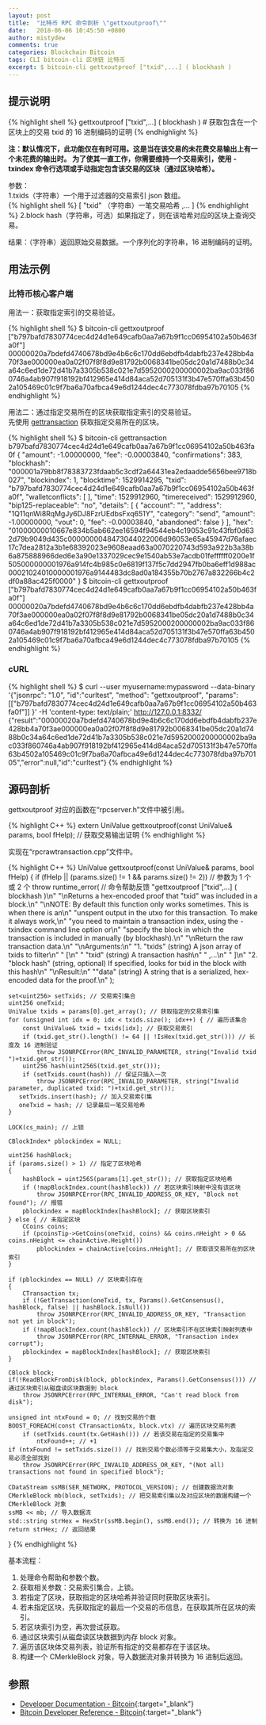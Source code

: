 ```yaml
---
layout: post
title:  "比特币 RPC 命令剖析 \"gettxoutproof\""
date:   2018-06-06 10:45:50 +0800
author: mistydew
comments: true
categories: Blockchain Bitcoin
tags: CLI bitcoin-cli 区块链 比特币
excerpt: $ bitcoin-cli gettxoutproof ["txid",...] ( blockhash )
---
```

## 提示说明

{% highlight shell %}
gettxoutproof ["txid",...] ( blockhash ) # 获取包含在一个区块上的交易 txid 的 16 进制编码的证明
{% endhighlight %}

**注：默认情况下，此功能仅在有时可用。这是当在该交易的未花费交易输出上有一个未花费的输出时。
为了使其一直工作，你需要维持一个交易索引，使用 -txindex 命令行选项或手动指定包含该交易的区块（通过区块哈希）。**

参数：<br>
1.txids（字符串）一个用于过滤器的交易索引 json 数组。<br>
{% highlight shell %}
    [
      "txid"     （字符串）一笔交易哈希
      ,...
    ]
{% endhighlight %}
2.block hash（字符串，可选）如果指定了，则在该哈希对应的区块上查询交易。

结果：（字符串）返回原始交易数据。一个序列化的字符串，16 进制编码的证明。

## 用法示例

### 比特币核心客户端

用法一：获取指定索引的交易验证。

{% highlight shell %}
$ bitcoin-cli gettxoutproof [\"b797bafd7830774cec4d24d1e649cafb0aa7a67b9f1cc06954102a50b463fa0f\"]
00000020a7bdefd4740678bd9e4b6c6c170dd6ebdfb4dabfb237e428bb4a70f3ae000000ea0a02f07f8f8d9e81792b0068341be05dc20a1d7488b0c34a64c6ed1de72d41b7a3305b538c021e7d5952000200000002ba9ac033f860746a4ab907f918192bf412965e414d84aca52d705131f3b47e570ffa63b4502a105469c01c9f7ba6a70afbca49e6d1244dec4c773078fdba97b70105
{% endhighlight %}

用法二：通过指定交易所在的区块获取指定索引的交易验证。<br>
先使用 [gettransaction](/blog/2018/08/bitcoin-rpc-command-gettransaction.html) 获取指定交易所在的区块。

{% highlight shell %}
$ bitcoin-cli gettransaction b797bafd7830774cec4d24d1e649cafb0aa7a67b9f1cc06954102a50b463fa0f
{
  "amount": -1.00000000,
  "fee": -0.00003840,
  "confirmations": 383,
  "blockhash": "000001a79bb8f78383723fdaab5c3cdf2a64431ea2edaadde5656bee9718b027",
  "blockindex": 1,
  "blocktime": 1529914295,
  "txid": "b797bafd7830774cec4d24d1e649cafb0aa7a67b9f1cc06954102a50b463fa0f",
  "walletconflicts": [
  ],
  "time": 1529912960,
  "timereceived": 1529912960,
  "bip125-replaceable": "no",
  "details": [
    {
      "account": "",
      "address": "1Q11qnWi8RqMgJy6DJ8FzrUEdbsFxq651Y",
      "category": "send",
      "amount": -1.00000000,
      "vout": 0,
      "fee": -0.00003840,
      "abandoned": false
    }
  ],
  "hex": "01000000010667e834b5ab662ee16594f94544eb4c19053c91c43fbf0d632d79b9049d435c0000000048473044022006d96053e65a45947d76afaec17c7dea2812a3b1e68392023e9608eaad63a0070220743d593a922b3a38b6a875888966ded6e3a90e1337029cec9e1540ab53e7acdb01feffffff0200e1f505000000001976a914fc4b985c0e6819f137f5c7dd2947fb0ba6eff1d988ac00021024010000001976a9144483dc8ad0a184355b70b2767a832266b4c2df0a88ac425f0000"
}
$ bitcoin-cli gettxoutproof [\"b797bafd7830774cec4d24d1e649cafb0aa7a67b9f1cc06954102a50b463fa0f\"]
00000020a7bdefd4740678bd9e4b6c6c170dd6ebdfb4dabfb237e428bb4a70f3ae000000ea0a02f07f8f8d9e81792b0068341be05dc20a1d7488b0c34a64c6ed1de72d41b7a3305b538c021e7d5952000200000002ba9ac033f860746a4ab907f918192bf412965e414d84aca52d705131f3b47e570ffa63b4502a105469c01c9f7ba6a70afbca49e6d1244dec4c773078fdba97b70105
{% endhighlight %}

### cURL

{% highlight shell %}
$ curl --user myusername:mypassword --data-binary '{"jsonrpc": "1.0", "id":"curltest", "method": "gettxoutproof", "params": [["b797bafd7830774cec4d24d1e649cafb0aa7a67b9f1cc06954102a50b463fa0f"]] }' -H 'content-type: text/plain;' http://127.0.0.1:8332/
{"result":"00000020a7bdefd4740678bd9e4b6c6c170dd6ebdfb4dabfb237e428bb4a70f3ae000000ea0a02f07f8f8d9e81792b0068341be05dc20a1d7488b0c34a64c6ed1de72d41b7a3305b538c021e7d5952000200000002ba9ac033f860746a4ab907f918192bf412965e414d84aca52d705131f3b47e570ffa63b4502a105469c01c9f7ba6a70afbca49e6d1244dec4c773078fdba97b70105","error":null,"id":"curltest"}
{% endhighlight %}

## 源码剖析
gettxoutproof 对应的函数在“rpcserver.h”文件中被引用。

{% highlight C++ %}
extern UniValue gettxoutproof(const UniValue& params, bool fHelp); // 获取交易输出证明
{% endhighlight %}

实现在“rpcrawtransaction.cpp”文件中。

{% highlight C++ %}
UniValue gettxoutproof(const UniValue& params, bool fHelp)
{
    if (fHelp || (params.size() != 1 && params.size() != 2)) // 参数为 1 个或 2 个
        throw runtime_error( // 命令帮助反馈
            "gettxoutproof [\"txid\",...] ( blockhash )\n"
            "\nReturns a hex-encoded proof that \"txid\" was included in a block.\n"
            "\nNOTE: By default this function only works sometimes. This is when there is an\n"
            "unspent output in the utxo for this transaction. To make it always work,\n"
            "you need to maintain a transaction index, using the -txindex command line option or\n"
            "specify the block in which the transaction is included in manually (by blockhash).\n"
            "\nReturn the raw transaction data.\n"
            "\nArguments:\n"
            "1. \"txids\"       (string) A json array of txids to filter\n"
            "    [\n"
            "      \"txid\"     (string) A transaction hash\n"
            "      ,...\n"
            "    ]\n"
            "2. \"block hash\"  (string, optional) If specified, looks for txid in the block with this hash\n"
            "\nResult:\n"
            "\"data\"           (string) A string that is a serialized, hex-encoded data for the proof.\n"
        );

    set<uint256> setTxids; // 交易索引集合
    uint256 oneTxid;
    UniValue txids = params[0].get_array(); // 获取指定的交易索引集
    for (unsigned int idx = 0; idx < txids.size(); idx++) { // 遍历该集合
        const UniValue& txid = txids[idx]; // 获取交易索引
        if (txid.get_str().length() != 64 || !IsHex(txid.get_str())) // 长度及 16 进制验证
            throw JSONRPCError(RPC_INVALID_PARAMETER, string("Invalid txid ")+txid.get_str());
        uint256 hash(uint256S(txid.get_str()));
        if (setTxids.count(hash)) // 保证只插入一次
            throw JSONRPCError(RPC_INVALID_PARAMETER, string("Invalid parameter, duplicated txid: ")+txid.get_str());
       setTxids.insert(hash); // 加入交易索引集
       oneTxid = hash; // 记录最后一笔交易哈希
    }

    LOCK(cs_main); // 上锁

    CBlockIndex* pblockindex = NULL;

    uint256 hashBlock;
    if (params.size() > 1) // 指定了区块哈希
    {
        hashBlock = uint256S(params[1].get_str()); // 获取指定区块哈希
        if (!mapBlockIndex.count(hashBlock)) // 若区块索引映射中没有该区块
            throw JSONRPCError(RPC_INVALID_ADDRESS_OR_KEY, "Block not found"); // 报错
        pblockindex = mapBlockIndex[hashBlock]; // 获取区块索引
    } else { // 未指定区块
        CCoins coins;
        if (pcoinsTip->GetCoins(oneTxid, coins) && coins.nHeight > 0 && coins.nHeight <= chainActive.Height())
            pblockindex = chainActive[coins.nHeight]; // 获取该交易所在的区块索引
    }

    if (pblockindex == NULL) // 区块索引存在
    {
        CTransaction tx;
        if (!GetTransaction(oneTxid, tx, Params().GetConsensus(), hashBlock, false) || hashBlock.IsNull())
            throw JSONRPCError(RPC_INVALID_ADDRESS_OR_KEY, "Transaction not yet in block");
        if (!mapBlockIndex.count(hashBlock)) // 区块索引不在区块索引映射列表中
            throw JSONRPCError(RPC_INTERNAL_ERROR, "Transaction index corrupt");
        pblockindex = mapBlockIndex[hashBlock]; // 获取区块索引
    }

    CBlock block;
    if(!ReadBlockFromDisk(block, pblockindex, Params().GetConsensus())) // 通过区块索引从磁盘读区块数据到 block
        throw JSONRPCError(RPC_INTERNAL_ERROR, "Can't read block from disk");

    unsigned int ntxFound = 0; // 找到交易的个数
    BOOST_FOREACH(const CTransaction&tx, block.vtx) // 遍历区块交易列表
        if (setTxids.count(tx.GetHash())) // 若该交易在指定的交易集中
            ntxFound++; // +1
    if (ntxFound != setTxids.size()) // 找到交易个数必须等于交易集大小，及指定交易必须全部找到
        throw JSONRPCError(RPC_INVALID_ADDRESS_OR_KEY, "(Not all) transactions not found in specified block");

    CDataStream ssMB(SER_NETWORK, PROTOCOL_VERSION); // 创建数据流对象
    CMerkleBlock mb(block, setTxids); // 把交易索引集以及对应区块的数据构建一个 CMerkleBlock 对象
    ssMB << mb; // 导入数据流
    std::string strHex = HexStr(ssMB.begin(), ssMB.end()); // 转换为 16 进制
    return strHex; // 返回结果
}
{% endhighlight %}

基本流程：
1. 处理命令帮助和参数个数。
2. 获取相关参数：交易索引集合，上锁。
3. 若指定了区块，获取指定的区块哈希并验证同时获取区块索引。
4. 若未指定区块，先获取指定的最后一个交易的币信息，在获取其所在区块的索引。
5. 若区块索引为空，再次尝试获取。
6. 通过区块索引从磁盘读区块数据到内存 block 对象。
7. 遍历该区块体交易列表，验证所有指定的交易都存在于该区块。
8. 构建一个 CMerkleBlock 对象，导入数据流对象并转换为 16 进制后返回。

## 参照

* [Developer Documentation - Bitcoin](https://bitcoin.org/en/developer-documentation){:target="_blank"}
* [Bitcoin Developer Reference - Bitcoin](https://bitcoin.org/en/developer-reference#gettxoutproof){:target="_blank"}
